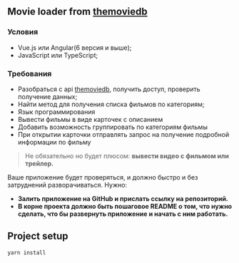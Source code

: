 ## Movie loader from  [themoviedb](https://www.themoviedb.org/documentation/api)

### Условия
* Vue.js или Angular(6 версия и выше);
* JavaScript или TypeScript;

### Требования
* Разобраться с api [themoviedb](https://www.themoviedb.org/documentation/api), получить доступ, проверить получение данных;
* Найти метод для получения списка фильмов по категориям;
* Язык программирования
* Вывести фильмы в виде карточек с описанием
*  Добавить возможность группировать по категориям фильмы
*  При открытии карточки отправлять запрос на получение подробной информации по фильму

> Не обязательно но будет плюсом:
> __вывести видео с фильмом или трейлер.__

Ваше приложение будет проверяться, и должно быстро и без затруднений разворачиваться.
Нужно:
* __Залить приложение на GitHub и прислать ссылку на репозиторий.__
* __В корне проекта должно быть пошаговое README о том, что нужно сделать, что бы развернуть приложение и начать с ним работать.__

## Project setup

```
yarn install
```
